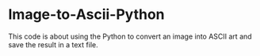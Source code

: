 # Image-to-Ascii-Python
This code is about using the Python to convert an image into ASCII art and save the result in a text file.
